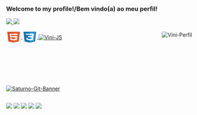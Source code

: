 ### Welcome to my profile!/Bem vindo(a) ao meu perfil!
<div>
  <a href="https://github.com/vnxcius">
  <img height="150em" src="https://github-readme-stats.vercel.app/api?username=vnxcius&show_icons=true&border_radius=10px&bg_color=020100&text_color=CFCCD6&custom_title=Github%20Stats&border_color=D64933&icon_color=EEE5E9&title_color=D64933&count_private=true">
  <img height="150em" src="https://github-readme-stats.vercel.app/api/top-langs/?username=vnxcius&langs_count=7&layout=compact&show_icons=true&border_radius=5px&bg_color=020100&text_color=CFCCD6&custom_title=Languages%20&border_color=D64933&icon_color=EEE5E9&title_color=D64933&count_private=true"/>
</div>
<div style="display: inline_block"><br>
  <img align="center" alt="Vini-HTML" height="30" width="40" src="https://raw.githubusercontent.com/devicons/devicon/master/icons/html5/html5-original.svg">
  <img align="center" alt="Vini-CSS" height="30" width="40" src="https://raw.githubusercontent.com/devicons/devicon/master/icons/css3/css3-original.svg">
  <img align="center" alt="Vini-JS" height="30" width="40" src="https://cdn.jsdelivr.net/gh/devicons/devicon/icons/javascript/javascript-original.svg">
  <img align="right" alt="Vini-Perfil" height="108" width"108" src="https://i.imgur.com/9HRjV6K.png">

</div>
  
  ##
  
  <br><br><br><br><br><a href="https://www.saturno6studio.com.br"><img align="center" alt="Saturno-Git-Banner" height="900" width="847" src="https://i.imgur.com/Q44W3Um.png">

  
  ##
  
  <div> 
  
  <a href="https://www.instagram.com/vini_html/" target="_blank"><img src="https://img.shields.io/badge/-Instagram-%23E4405F?style=for-the-badge&logo=instagram&logoColor=white" target="_blank"></a> 
  <a href="mailto:vsgh10@hotmail.com"><img src="https://img.shields.io/badge/-Hotmail-%23333?style=for-the-badge&logo=gmail&logoColor=white" target="_blank"></a>
  <a href="https://www.linkedin.com/in/vnxcius/" target="_blank"><img src="https://img.shields.io/badge/-LinkedIn-%230077B5?style=for-the-badge&logo=linkedin&logoColor=white" target="_blank"></a>
  <a href="https://discordapp.com/channels/@me/nippy#6941/" target="_blank"><img src="https://img.shields.io/badge/Discord-7289DA?style=for-the-badge&logo=discord&logoColor=white" target="_blank"></a>
  <a href="https://steamcommunity.com/id/vnxcius/" target="_blank"><img src="https://img.shields.io/badge/Steam-000000?style=for-the-badge&logo=steam&logoColor=white" target="_blank"></a>
 
  
 
</div>
